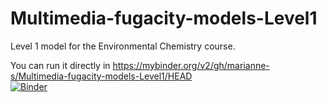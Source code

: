 # Multimedia-fugacity-models-Level1
Level 1 model for the Environmental Chemistry course.

You can run it directly in https://mybinder.org/v2/gh/marianne-s/Multimedia-fugacity-models-Level1/HEAD </br>
[![Binder](https://mybinder.org/badge_logo.svg)](https://mybinder.org/v2/gh/marianne-s/Multimedia-fugacity-models-Level1/HEAD)

